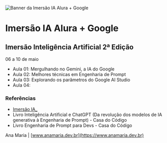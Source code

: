 ![Banner da Imersão IA Alura + Google](https://www.alura.com.br/assets/img/imersoes/imersao-ia-google-gemini/share.1715192575.png)

# Imersão IA Alura + Google
## Imersão Inteligência Artificial 2ª Edição
06 a 10 de maio 

- Aula 01: Mergulhando no Gemini, a IA do Google
- Aula 02: Melhores técnicas em Engenharia de Prompt
- Aula 03: Explorando os parâmetros do Google AI Studio
- Aula 04: 

### Referências
- [Imersão IA_](https://www.alura.com.br/imersao-ia-google-gemini)
- Livro Inteligência Artificial e ChatGPT (Da revolução dos modelos de IA generativa à Engenharia de Prompt) - Casa do Código
- Livro Engenharia de Prompt para Devs - Casa do Código



Ana Maria | [www.anamaria.dev.br](https://www.anamaria.dev.br)
